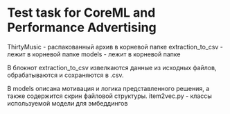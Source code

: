 # Test task for CoreML and Performance Advertising 

ThirtyMusic - распакованный архив в корневой папке
extraction_to_csv - лежит в корневой папке 
models - лежит в корневой папке 

В блокнот extraction_to_csv извелкаются данные из исходных файлов, обрабатываются и сохраняются в .csv.

В models описана мотивация и логика представленного решения, а также содержится скрин файловой структуры.
item2vec.py - классы используемой модели для эмбеддингов
